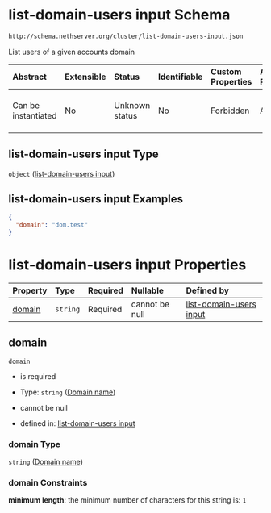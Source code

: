 # list-domain-users input Schema

```txt
http://schema.nethserver.org/cluster/list-domain-users-input.json
```

List users of a given accounts domain

| Abstract            | Extensible | Status         | Identifiable | Custom Properties | Additional Properties | Access Restrictions | Defined In                                                                                  |
| :------------------ | :--------- | :------------- | :----------- | :---------------- | :-------------------- | :------------------ | :------------------------------------------------------------------------------------------ |
| Can be instantiated | No         | Unknown status | No           | Forbidden         | Allowed               | none                | [list-domain-users-input.json](cluster/list-domain-users-input.json "open original schema") |

## list-domain-users input Type

`object` ([list-domain-users input](list-domain-users-input.md))

## list-domain-users input Examples

```json
{
  "domain": "dom.test"
}
```

# list-domain-users input Properties

| Property          | Type     | Required | Nullable       | Defined by                                                                                                                                                          |
| :---------------- | :------- | :------- | :------------- | :------------------------------------------------------------------------------------------------------------------------------------------------------------------ |
| [domain](#domain) | `string` | Required | cannot be null | [list-domain-users input](list-domain-users-input-properties-domain-name.md "http://schema.nethserver.org/cluster/list-domain-users-input.json#/properties/domain") |

## domain



`domain`

* is required

* Type: `string` ([Domain name](list-domain-users-input-properties-domain-name.md))

* cannot be null

* defined in: [list-domain-users input](list-domain-users-input-properties-domain-name.md "http://schema.nethserver.org/cluster/list-domain-users-input.json#/properties/domain")

### domain Type

`string` ([Domain name](list-domain-users-input-properties-domain-name.md))

### domain Constraints

**minimum length**: the minimum number of characters for this string is: `1`
